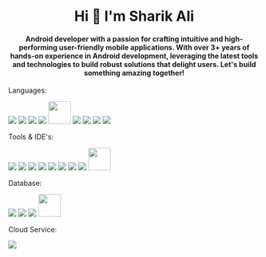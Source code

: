 <h1 align="center">Hi 👋 I'm Sharik Ali</h1>

<h4 align="center">Android developer with a passion for crafting intuitive and high-performing user-friendly mobile applications. With over 3+ years of hands-on experience in Android development, leveraging the latest tools and technologies to build robust solutions that delight users. Let's build something amazing together!</h4>

Languages: 

<a href="https://www.java.com/en/"><img src="https://skillicons.dev/icons?i=java" /></a>
<a href="https://kotlinlang.org/"><img src="https://skillicons.dev/icons?i=kotlin" /></a>
<a href="https://dart.dev/"><img src="https://skillicons.dev/icons?i=dart" /></a>
<a href="https://flutter.dev/"><img src="https://skillicons.dev/icons?i=flutter" /></a>
<a href="https://developer.android.com/develop/ui/compose"><img src="https://github.com/SharikAli/SharikAli/assets/88836922/0fadc963-430c-4090-8b24-97d75a6542b4" width="45" height="45"></a>
<a href="https://ktor.io/"><img src="https://skillicons.dev/icons?i=ktor" /></a>
<a href="https://dart.dev/"><img src="https://skillicons.dev/icons?i=js" /></a>
<a href="https://www.typescriptlang.org/"><img src="https://skillicons.dev/icons?i=ts" /></a>
<a href="https://reactnative.dev/"><img src="https://skillicons.dev/icons?i=react" /></a>
<!--
<a href="https://www.swift.org/"><img src="https://skillicons.dev/icons?i=swift" /></a>
-->

Tools & IDE's:

<a href="https://git-scm.com/"><img src="https://skillicons.dev/icons?i=git" /></a>
<a href="https://github.com/"><img src="https://skillicons.dev/icons?i=github" /></a>
<a href="https://about.gitlab.com/"><img src="https://skillicons.dev/icons?i=gitlab" /></a>
<a href="https://developer.android.com/studio?gad_source=1&gclid=EAIaIQobChMI4a-BpayzhQMVloZoCR20kgBeEAAYASAAEgJSzfD_BwE&gclsrc=aw.ds"><img src="https://skillicons.dev/icons?i=androidstudio" /></a>
<a href="https://www.jetbrains.com/idea/?var=1"><img src="https://skillicons.dev/icons?i=idea" /></a>
<a href="https://gradle.org/"><img src="https://skillicons.dev/icons?i=gradle" /></a>
<a href="https://code.visualstudio.com/"><img src="https://skillicons.dev/icons?i=vscode" /></a>
<a href="https://www.postman.com/"><img src="https://skillicons.dev/icons?i=postman" /></a>
<img src="https://github.com/SharikAli/SharikAli/assets/88836922/e9629ed3-12da-4cbd-a73f-9557c5fadd88" width="45" height="45">
<!--
<a href="https://developer.apple.com/xcode/"><img src="https://user-images.githubusercontent.com/25181517/186711578-bf30cb30-40b7-4b45-95a5-bdf837c372e7.png" width="45" height="45"></a>
-->

Database:

<a href="https://www.mongodb.com/"><img src="https://skillicons.dev/icons?i=mongodb" /></a>
<a href="https://www.mysql.com/"><img src="https://skillicons.dev/icons?i=mysql" /></a>
<a href="https://www.sqlite.org/"><img src="https://skillicons.dev/icons?i=sqlite" /></a>
<a href="https://www.mongodb.com/docs/realm/"><img src="https://github.com/marwin1991/profile-technology-icons/assets/136815194/79868fa1-41b8-411f-bd00-cda9ba6723ca" width="45" height="45" /></a>

Cloud Service:

<a href="https://firebase.google.com/"><img src="https://skillicons.dev/icons?i=firebase" /></a>


